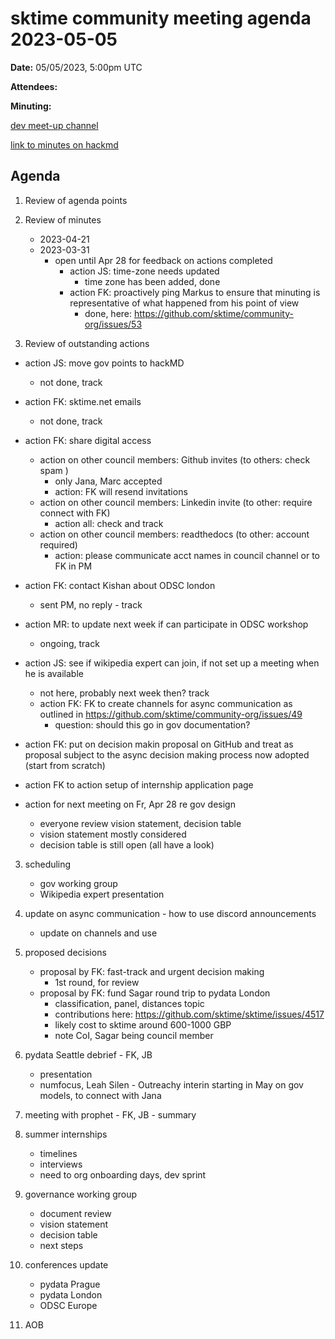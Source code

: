 # sktime community meeting agenda 2023-05-05

**Date:** 
05/05/2023, 5:00pm UTC

**Attendees:**

**Minuting:** 

[dev meet-up channel](https://discord.com/channels/723500657255907408/875422707523682335)

[link to minutes on hackmd](https://hackmd.io/GQJy87zYQH2wljr5pQv4Jg)

## Agenda

1. Review of agenda points

2. Review of minutes
   * 2023-04-21
   * 2023-03-31
       * open until Apr 28 for feedback on actions completed
            * action JS: time-zone needs updated
                * time zone has been added, done
            * action FK: proactively ping Markus to ensure that minuting is representative of what happened from his point of view
                * done, here: https://github.com/sktime/community-org/issues/53


3. Review of outstanding actions
  * action JS: move gov points to hackMD
     * not done, track
  * action FK: sktime.net emails
     * not done, track
  * action FK: share digital access
    * action on other council members: Github invites (to others: check spam )
        * only Jana, Marc accepted
        * action: FK will resend invitations
    * action on other council members: Linkedin invite (to other: require connect with FK)
        * action all: check and track
    * action on other council members: readthedocs (to other: account required) 
        * action: please communicate acct names in council channel or to FK in PM
  * action FK: contact Kishan about ODSC london
      * sent PM, no reply - track
  * action MR: to update next week if can participate in ODSC workshop
      * ongoing, track
  * action JS: see if wikipedia expert can join, if not set up a meeting when he is available
      * not here, probably next week then? track
      * action FK: FK to create channels for async communication as outlined in https://github.com/sktime/community-org/issues/49
          * question: should this go in gov documentation?

  * action FK: put on decision makin proposal on GitHub and treat as proposal subject to the async decision making process now adopted (start from scratch)
  * action FK to action setup of internship application page
  * action for next meeting on Fr, Apr 28 re gov design
      * everyone review vision statement, decision table
      * vision statement mostly considered
      * decision table is still open (all have a look)

3. scheduling
    * gov working group
    * Wikipedia expert presentation

4. update on async communication - how to use discord announcements
    * update on channels and use

5. proposed decisions
    * proposal by FK: fast-track and urgent decision making
        * 1st round, for review
    * proposal by FK: fund Sagar round trip to pydata London
        * classification, panel, distances topic
        * contributions here: https://github.com/sktime/sktime/issues/4517
        * likely cost to sktime around 600-1000 GBP
        * note CoI, Sagar being council member


6. pydata Seattle debrief - FK, JB
    * presentation
    * numfocus, Leah Silen - Outreachy interin starting in May on gov models, to connect with Jana

7. meeting with prophet - FK, JB - summary

8. summer internships
    * timelines
    * interviews
    * need to org onboarding days, dev sprint

9. governance working group
    * document review
    * vision statement
    * decision table
    * next steps

10. conferences update
    * pydata Prague
    * pydata London
    * ODSC Europe

11. AOB

